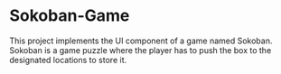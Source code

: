 # Sokoban-Game
This project implements the UI component of a game named Sokoban. Sokoban is a game puzzle where the player has to push the box to the designated locations to store it. 

